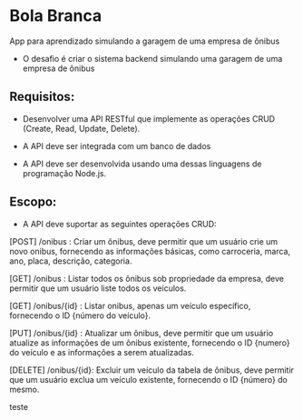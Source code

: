 # Bola Branca
App para aprendizado simulando a garagem de uma empresa de ônibus 

 - O desafio é criar o sistema backend simulando uma garagem de uma empresa de ônibus 

## Requisitos:
 - Desenvolver uma API RESTful que implemente as operações CRUD (Create, Read, Update, Delete).
 
 - A API deve ser integrada com um banco de dados 
  
 - A API deve ser desenvolvida usando uma dessas linguagens de programação Node.js.

## Escopo:
 - A API deve suportar as seguintes operações CRUD:

[POST] /onibus : Criar um ônibus, deve permitir que um usuário crie um novo onibus, fornecendo as informações básicas, como carroceria, marca, ano, placa, descrição, categoria.

[GET] /onibus : Listar todos os ônibus sob propriedade da empresa, deve permitir que um usuário liste todos os veículos.

[GET] /onibus/{id} : Listar onibus, apenas um veículo específico, fornecendo o ID {número do veículo}.

[PUT] /onibus/{id} : Atualizar um ônibus, deve permitir que um usuário atualize as informações de um ônibus existente, fornecendo o ID {numero} do veículo e as informações a serem atualizadas.

[DELETE] /onibus/{id}: Excluir um veículo da tabela de ônibus, deve permitir que um usuário exclua um veículo existente, fornecendo o ID {número} do mesmo.

teste
